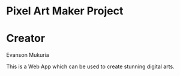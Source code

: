 # Pixel Art Maker Project

# Creator 
Evanson Mukuria

This is a Web App which can be used to create stunning digital arts.



